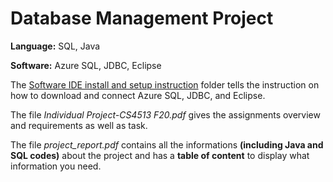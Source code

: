 # Database  Management Project
**Language:** SQL, Java

**Software:** Azure SQL, JDBC, Eclipse 

The [Software IDE install and setup instruction](https://github.com/khuechuong/database_management_project/tree/main/Software%20IDE%20install%20and%20setup%20instructions) folder tells the instruction on how to download and connect Azure SQL, JDBC, and Eclipse.

The file _Individual Project-CS4513 F20.pdf_ gives the assignments overview and requirements as well as task.

The file _project_report.pdf_ contains all the informations **(including Java and SQL codes)** about the project and has a **table of content** to display what information you need.
